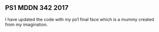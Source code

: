 ## PS1 MDDN 342 2017


I have updated the code with my ps1 final face which is a mummy created from my imagination.